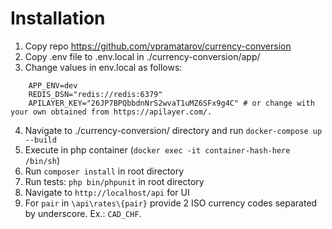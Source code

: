 # Installation

1. Copy repo https://github.com/vpramatarov/currency-conversion
2. Copy .env file to .env.local in ./currency-conversion/app/
3. Change values in env.local as follows:
```
	APP_ENV=dev
	REDIS_DSN="redis://redis:6379"
	APILAYER_KEY="26JP7BPQbbdnNrS2wvaT1uMZ6SFx9g4C" # or change with your own obtained from https://apilayer.com/.
```
4. Navigate to ./currency-conversion/ directory and run `docker-compose up --build`
5. Execute in php container (`docker exec -it container-hash-here /bin/sh`)
6. Run `composer install` in root directory
7. Run tests: `php bin/phpunit` in root directory
8. Navigate to `http://localhost/api` for UI
9. For `pair` in `\api\rates\{pair}` provide 2 ISO currency codes separated by underscore. Ex.: `CAD_CHF`. 